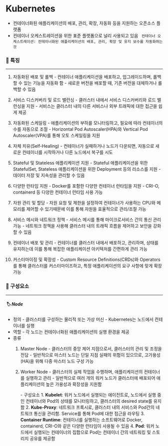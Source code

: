 # Kubernetes
- 컨테이너화된 애플리케이션의 배포, 관리, 확장, 자동화 등을 지원하는 오픈소스 플랫폼
- 컨테이너 오케스트레이션을 위한 표준 플랫폼으로 널리 사용되고 있음
	` 컨테이너 오케스트레이션: 컨테이너화된 애플리케이션의 배포, 관리, 확장 및 유지 보수를 자동화하는 것`

### 📌 특징
---
1. 자동화된 배포 및 롤백
	\- 컨테이너 애플리케이션을 배포하고, 업그레이드하며, 롤백할 수 있는 기능을 자동화 함
	\- 새로운 버전을 배포할 때, 기존 버전을 대체하거나 롤백할 수 있음

2. 서비스 디스커버리 및 로드 밸런싱
	\- 클러스터 내에서 서비스 디스커버리와 로드 밸런싱을 지원
	\- 서비스는 클러스터 내의 다른 서비스나 외부 트래픽에 대한 접근을 쉽게 제공

3. 자동화된 스케일링
	\- 애플리케이션의 부하를 모니터링하고, 필요에 따라 컨테이너의 수를 자동으로 조절
	\- Horizontal Pod Autoscaler(HPA)와 Vertical Pod Autoscaler(VPA)를 통해 오토 스케일링을 지원

4. 자체 치유(Self-Healing)
	\- 컨테이너가 실패하거나 노드가 다운되면, 자동으로 새로운 컨테이너를 시작하거나 다른 노드에서 복구를 시도

5. Stateful 및 Stateless  애플리케이션 지원
	\- Stateful 애플리케이션을 위한 StatefulSet, Stateless 애플리케이션을 위한 Deployment 등의 리소스를 지원
	\- 데이터 저장 및 지속성을 관리할 수 있음

6. 다양한 런타임 지원
	\- Docker를 포함한 다양한 컨테이너 런타임을 지원
	\- CRI-O, containerd 등 다양한 컨테이너 런타임 사용 가능

7. 자원 관리 및 할당
	\- 자원 요청 및 제한을 설정하여 컨테이너가 사용하는 CPU와 메모리를 제어할 수 있기때문에 이를 통해 자원을 효율적으로 관리/조절 가능

8. 서비스 메시와 네트워크 정책
	\- 서비스 메시를 통해 마이크로서비스 간의 통신 관리 가능
	\- 네트워크 정책을 사용해 클러스터 내의 트래픽 흐름을 제어하고 보안을 강화할 수 있음

9. 컨테이너 배포 및 관리
	\- 컨테이너를 클러스터 내에서 배포하고, 관리하며, 상태를 유지하는데 이를 통해 복잡한 애플리케이션 아키텍처를 간편하게 관리 가능

10. 커스터마이징 및 확장성
	\- Custom Resource Definitions(CRDs)와 Operators를 통해 클러스터를 커스터마이즈하고, 특정 애플리케이션의 요구 사항에 맞게 확장 가능


### 📌 구성요소
---
##### 🏷️ Node
- 정의
	\- 클러스터를 구성하는 물리적 또는 가상 머신
	\- Kubernetes는 노드에서 컨테이너를 실행
- 역할
	\- 각 노드는 컨테이너화된 애플리케이션의 실행 환경을 제공
- 종류
  1) Master Node
	  \- 클러스터의 중앙 제어 지점으로서, 클러스터의 관리 및 조정을 전담
	  \- 일반적으로 마스터 노드는 단일 지점 실패의 위험이 있으므로, 고가용성(HA)을 위해 다중 마스터 노드 구성 가능
  1) Worker Node
	  \- 클러스터의 실제 작업을 수행하며, 애플리케이션의 컨테이너를 실행하고 관리
	  \- 일반적으로 여러 개의 워커 노드가 클러스터에 배포되어 애플리케이션의 높은 가용성과 확장성을 지원함

		\- 구성요소
			1. **Kubelet**: 워커 노드에서 실행되는 에이전트로, 노드에서 실행 중인 컨테이너와 Pod의 상태를 모니터링하고, 클러스터의 desired state를 유지함
			2. **Kube-Proxy**: 네트워크 프록시로, 클러스터 내의 서비스와 Pod간의 네트워크 통신을 관리함. Service를 통해 Pod에 대한 접근을 라우팅
			3. **Container Runtime**: 컨테이너를 실행하는 소프트웨어로 Docker, containerd, CRI-O와 같은 다양한 런타임이 사용될 수 있음
			4. **Pod**: 워커 노드에서 실행되는 컨테이너의 집합으로 Pod는 컨테이너 간의 네트워킹 및 스토리지 공유를 제공함

